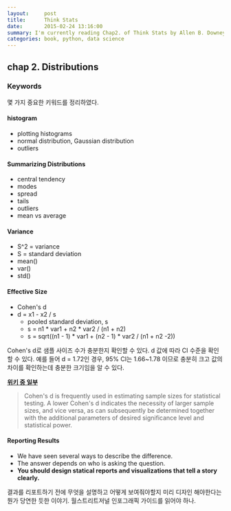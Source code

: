 ```yaml
---
layout:     post
title:      Think Stats
date:       2015-02-24 13:16:00
summary: I'm currently reading Chap2. of Think Stats by Allen B. Downey. I summarized something that I marked. Chap2 is about distributions. 
categories: book, python, data science
---
```

## chap 2. Distributions

### Keywords
몇 가지 중요한 키워드를 정리하였다.

#### histogram
* plotting histograms
* normal distribution, Gaussian distribution
* outliers

#### Summarizing Distributions
* central tendency
* modes
* spread
* tails
* outliers
* mean vs average

#### Variance
* S^2 = variance
* S = standard deviation
* mean()
* var()
* std()

#### Effective Size
* Cohen's d
* d = x1 - x2 / s
	* pooled standard deviation, s
	* s = n1 * var1 + n2 * var2 / (n1 + n2)
	* s = sqrt((n1 - 1) * var1 + (n2 - 1) * var2 / (n1 + n2 -2))

Cohen's d로 샘플 사이즈 수가 충분한지 확인할 수 있다. d 값에 따라 CI 수준을 확인할 수 있다. 예를 들어 d = 1.72인 경우, 95% CI는 1.66~1.78 이므로 충분히 크고 값의 차이를 확인하는데 충분한 크기임을 알 수 있다.

**[위키 중 일부](http://en.wikipedia.org/wiki/Effect_size#Cohen.27s_d)**

> Cohen's d is frequently used in estimating sample sizes for statistical testing. A lower Cohen's d indicates the necessity of larger sample sizes, and vice versa, as can subsequently be determined together with the additional parameters of desired significance level and statistical power.

#### Reporting Results
* We have seen several ways to describe the difference.
* The answer depends on who is asking the question.
* **You should design statical reports and visualizations that tell a story clearly.**

결과를 리포트하기 전에 무엇을 설명하고 어떻게 보여줘야할지 미리 디자인 해야한다는 뭔가 당연한 듯한 이야기. 월스트리트저널 인포그래픽 가이드를 읽어야 하나.
